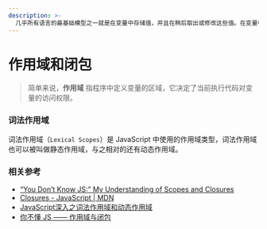 ```yaml
---
description: >-
  几乎所有语言的最基础模型之一就是在变量中存储值，并且在稍后取出或修改这些值。在变量中存储值和取出值的能力，给程序赋予了状态。这就引伸出两个问题：这些变量被存储在哪里？程序如何在需要的时候找到它们？回答这些问题需要一组明确定义的规则，它定义了如何存储变量，以及如何找到这些变量。我们称这组规则为：作用域。
---
```


# 作用域和闭包

> 简单来说，**作用域** 指程序中定义变量的区域，它决定了当前执行代码对变量的访问权限。

### 词法作用域

词法作用域（`Lexical Scopes`）是 JavaScript 中使用的作用域类型，词法作用域也可以被叫做静态作用域，与之相对的还有动态作用域。



### 相关参考

* [“You Don’t Know JS:” My Understanding of Scopes and Closures](https://medium.com/better-programming/you-dont-know-js-my-understanding-of-scopes-closures-e0d2bfe4c328)
* [Closures - JavaScript \| MDN](https://developer.mozilla.org/en-US/docs/Web/JavaScript/Closures)
*  [JavaScript深入之词法作用域和动态作用域](https://github.com/mqyqingfeng/Blog/issues/3)
* [你不懂 JS —— 作用域与闭包](https://www.kancloud.cn/kancloud/you-dont-know-js-scope-closures/516609)

